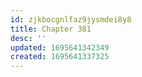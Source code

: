 ```yaml
---
id: zjkbocgnlfaz9jysmdei8y8
title: Chapter 381
desc: ''
updated: 1695641342349
created: 1695641337325
---
```

